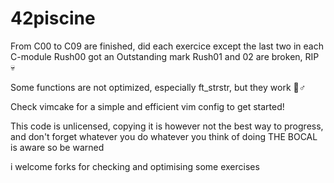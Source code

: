# 42piscine
From C00 to C09  are finished, did each exercice except the last two in each C-module
Rush00 got an Outstanding mark
Rush01 and 02 are broken, RIP 💀

Some functions are not optimized, especially ft_strstr, but they work 🤷♂️

Check vimcake for a simple and efficient vim config to get started!

This code is unlicensed, copying it is however not the best way to progress, and don't forget whatever you do
whatever you think of doing THE BOCAL is aware so be warned

i welcome forks for checking and optimising some exercises
